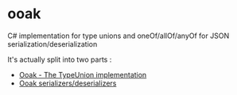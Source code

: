 # ooak
C# implementation for type unions and oneOf/allOf/anyOf for JSON serialization/deserialization

It's actually split into two parts :

- [Ooak - The TypeUnion implementation](Documentation/ooak.md)
- [Ooak serializers/deserializers](Documentation/serializers.md)
